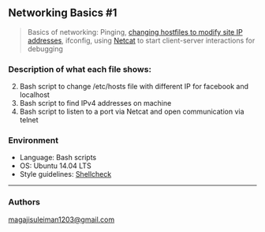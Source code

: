 ## Networking Basics #1
> Basics of networking: Pinging, [changing hostfiles to modify site IP addresses](https://web.archive.org/web/20171117023601/http://blog.jonathanargentiero.com/docker-sed-cannot-rename-etcsedl8ysxl-device-or-resource-busy/),
> ifconfig, using [Netcat](https://www.thegeekstuff.com/2012/04/nc-command-examples/)
> to start client-server interactions for debugging

### Description of what each file shows:
2. Bash script to change /etc/hosts file with different IP for facebook and localhost
3. Bash script to find IPv4 addresses on machine
4. Bash script to listen to a port via Netcat and open communication via telnet

### Environment
* Language: Bash scripts
* OS: Ubuntu 14.04 LTS
* Style guidelines: [Shellcheck](https://github.com/koalaman/shellcheck)
---
### Authors
magajisuleiman1203@gmail.com
